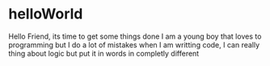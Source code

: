 # helloWorld

Hello Friend, its time to get some things done
I am a young boy that loves to programming but I do a lot of mistakes when I am writting code, I can really thing about logic but put it in words in completly different
